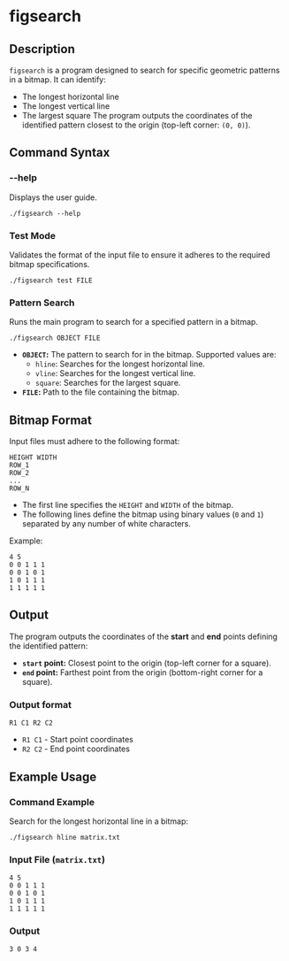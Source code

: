 # figsearch
## Description
`figsearch` is a program designed to search for specific geometric patterns in a bitmap. It can identify:
- The longest horizontal line
- The longest vertical line
- The largest square
The program outputs the coordinates of the identified pattern closest to the origin (top-left corner: `(0, 0)`).


## Command Syntax

### --help
Displays the user guide.
```
./figsearch --help
```
### Test Mode
Validates the format of the input file to ensure it adheres to the required bitmap specifications.
```
./figsearch test FILE
```

### Pattern Search
Runs the main program to search for a specified pattern in a bitmap.
```
./figsearch OBJECT FILE
```
- **`OBJECT`:** The pattern to search for in the bitmap. Supported values are:
  - `hline`: Searches for the longest horizontal line.
  - `vline`: Searches for the longest vertical line.
  - `square`: Searches for the largest square.
- **`FILE`:** Path to the file containing the bitmap.

## Bitmap Format
Input files must adhere to the following format:
```
HEIGHT WIDTH
ROW_1
ROW_2
...
ROW_N
```
- The first line specifies the `HEIGHT` and `WIDTH` of the bitmap.
- The following lines define the bitmap using binary values (`0` and `1`) separated by any number of white characters.

Example:
```
4 5
0 0 1 1 1
0 0 1 0 1
1 0 1 1 1
1 1 1 1 1
```
## Output 
The program outputs the coordinates of the **start** and **end** points defining the identified pattern:
- **`start` point:** Closest point to the origin (top-left corner for a square).
- **`end` point:** Farthest point from the origin (bottom-right corner for a square).


### Output format
```R1 C1 R2 C2```
- `R1 C1` - Start point coordinates
- `R2 C2` - End point coordinates

## Example Usage

### Command Example
Search for the longest horizontal line in a bitmap:
```
./figsearch hline matrix.txt
```

### Input File (`matrix.txt`)
```
4 5
0 0 1 1 1
0 0 1 0 1
1 0 1 1 1
1 1 1 1 1
```
### Output
```
3 0 3 4
```
